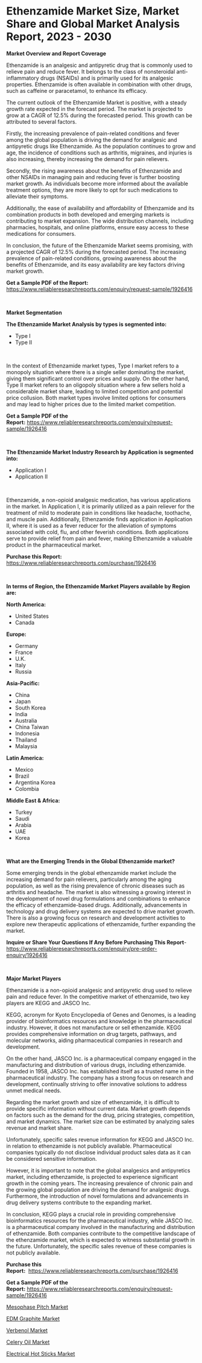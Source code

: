 <p><h1>Ethenzamide Market Size, Market Share and Global Market Analysis Report, 2023 - 2030</h1></p><p><strong>Market Overview and Report Coverage</strong></p>
<p><p>Ethenzamide is an analgesic and antipyretic drug that is commonly used to relieve pain and reduce fever. It belongs to the class of nonsteroidal anti-inflammatory drugs (NSAIDs) and is primarily used for its analgesic properties. Ethenzamide is often available in combination with other drugs, such as caffeine or paracetamol, to enhance its efficacy.</p><p>The current outlook of the Ethenzamide Market is positive, with a steady growth rate expected in the forecast period. The market is projected to grow at a CAGR of 12.5% during the forecasted period. This growth can be attributed to several factors.</p><p>Firstly, the increasing prevalence of pain-related conditions and fever among the global population is driving the demand for analgesic and antipyretic drugs like Ethenzamide. As the population continues to grow and age, the incidence of conditions such as arthritis, migraines, and injuries is also increasing, thereby increasing the demand for pain relievers.</p><p>Secondly, the rising awareness about the benefits of Ethenzamide and other NSAIDs in managing pain and reducing fever is further boosting market growth. As individuals become more informed about the available treatment options, they are more likely to opt for such medications to alleviate their symptoms.</p><p>Additionally, the ease of availability and affordability of Ethenzamide and its combination products in both developed and emerging markets is contributing to market expansion. The wide distribution channels, including pharmacies, hospitals, and online platforms, ensure easy access to these medications for consumers.</p><p>In conclusion, the future of the Ethenzamide Market seems promising, with a projected CAGR of 12.5% during the forecasted period. The increasing prevalence of pain-related conditions, growing awareness about the benefits of Ethenzamide, and its easy availability are key factors driving market growth.</p></p>
<p><strong>Get a Sample PDF of the Report:</strong> <a href="https://www.reliableresearchreports.com/enquiry/request-sample/1926416">https://www.reliableresearchreports.com/enquiry/request-sample/1926416</a></p>
<p>&nbsp;</p>
<p><strong>Market Segmentation</strong></p>
<p><strong>The Ethenzamide Market Analysis by types is segmented into:</strong></p>
<p><ul><li>Type I</li><li>Type II</li></ul></p>
<p>&nbsp;</p>
<p><p>In the context of Ethenzamide market types, Type I market refers to a monopoly situation where there is a single seller dominating the market, giving them significant control over prices and supply. On the other hand, Type II market refers to an oligopoly situation where a few sellers hold a considerable market share, leading to limited competition and potential price collusion. Both market types involve limited options for consumers and may lead to higher prices due to the limited market competition.</p></p>
<p><strong>Get a Sample PDF of the Report:</strong>&nbsp;<a href="https://www.reliableresearchreports.com/enquiry/request-sample/1926416">https://www.reliableresearchreports.com/enquiry/request-sample/1926416</a></p>
<p>&nbsp;</p>
<p><strong>The Ethenzamide Market Industry Research by Application is segmented into:</strong></p>
<p><ul><li>Application I</li><li>Application II</li></ul></p>
<p>&nbsp;</p>
<p><p>Ethenzamide, a non-opioid analgesic medication, has various applications in the market. In Application I, it is primarily utilized as a pain reliever for the treatment of mild to moderate pain in conditions like headache, toothache, and muscle pain. Additionally, Ethenzamide finds application in Application II, where it is used as a fever reducer for the alleviation of symptoms associated with cold, flu, and other feverish conditions. Both applications serve to provide relief from pain and fever, making Ethenzamide a valuable product in the pharmaceutical market.</p></p>
<p><strong>Purchase this Report:</strong>&nbsp; <a href="https://www.reliableresearchreports.com/purchase/1926416">https://www.reliableresearchreports.com/purchase/1926416</a></p>
<p>&nbsp;</p>
<p><strong>In terms of Region, the Ethenzamide Market Players available by Region are:</strong></p>
<p>
    <p> <strong> North America: </strong>
        <ul>
            <li>United States</li>
            <li>Canada</li>
        </ul>
        </p> 
    <p> <strong> Europe: </strong>
        <ul>
            <li>Germany</li>
            <li>France</li>
            <li>U.K.</li>
            <li>Italy</li>
            <li>Russia</li>
        </ul>
        </p> 
    <p> <strong> Asia-Pacific: </strong>
        <ul>
            <li>China</li>
            <li>Japan</li>
            <li>South Korea</li>
            <li>India</li>
            <li>Australia</li>
            <li>China Taiwan</li>
            <li>Indonesia</li>
            <li>Thailand</li>
            <li>Malaysia</li>
        </ul>
        </p> 
    <p> <strong> Latin America: </strong>
        <ul>
            <li>Mexico</li>
            <li>Brazil</li>
            <li>Argentina Korea</li>
            <li>Colombia</li>
        </ul>
        </p> 
    <p> <strong> Middle East & Africa: </strong>
        <ul>
            <li>Turkey</li>
            <li>Saudi</li>
            <li>Arabia</li>
            <li>UAE</li>
            <li>Korea</li>
        </ul>
    </p>
    </p>
<p>&nbsp;</p>
<p><strong>What are the Emerging Trends in the Global Ethenzamide market?</strong></p>
<p><p>Some emerging trends in the global ethenzamide market include the increasing demand for pain relievers, particularly among the aging population, as well as the rising prevalence of chronic diseases such as arthritis and headache. The market is also witnessing a growing interest in the development of novel drug formulations and combinations to enhance the efficacy of ethenzamide-based drugs. Additionally, advancements in technology and drug delivery systems are expected to drive market growth. There is also a growing focus on research and development activities to explore new therapeutic applications of ethenzamide, further expanding the market.</p></p>
<p><strong>Inquire or Share Your Questions If Any Before Purchasing This Report</strong>- <a href="https://www.reliableresearchreports.com/enquiry/pre-order-enquiry/1926416">https://www.reliableresearchreports.com/enquiry/pre-order-enquiry/1926416</a></p>
<p>&nbsp;</p>
<p><strong>Major Market Players</strong></p>
<p><p>Ethenzamide is a non-opioid analgesic and antipyretic drug used to relieve pain and reduce fever. In the competitive market of ethenzamide, two key players are KEGG and JASCO Inc.</p><p>KEGG, acronym for Kyoto Encyclopedia of Genes and Genomes, is a leading provider of bioinformatics resources and knowledge in the pharmaceutical industry. However, it does not manufacture or sell ethenzamide. KEGG provides comprehensive information on drug targets, pathways, and molecular networks, aiding pharmaceutical companies in research and development.</p><p>On the other hand, JASCO Inc. is a pharmaceutical company engaged in the manufacturing and distribution of various drugs, including ethenzamide. Founded in 1958, JASCO Inc. has established itself as a trusted name in the pharmaceutical industry. The company has a strong focus on research and development, continually striving to offer innovative solutions to address unmet medical needs.</p><p>Regarding the market growth and size of ethenzamide, it is difficult to provide specific information without current data. Market growth depends on factors such as the demand for the drug, pricing strategies, competition, and market dynamics. The market size can be estimated by analyzing sales revenue and market share.</p><p>Unfortunately, specific sales revenue information for KEGG and JASCO Inc. in relation to ethenzamide is not publicly available. Pharmaceutical companies typically do not disclose individual product sales data as it can be considered sensitive information.</p><p>However, it is important to note that the global analgesics and antipyretics market, including ethenzamide, is projected to experience significant growth in the coming years. The increasing prevalence of chronic pain and the growing global population are driving the demand for analgesic drugs. Furthermore, the introduction of novel formulations and advancements in drug delivery systems contribute to the expanding market.</p><p>In conclusion, KEGG plays a crucial role in providing comprehensive bioinformatics resources for the pharmaceutical industry, while JASCO Inc. is a pharmaceutical company involved in the manufacturing and distribution of ethenzamide. Both companies contribute to the competitive landscape of the ethenzamide market, which is expected to witness substantial growth in the future. Unfortunately, the specific sales revenue of these companies is not publicly available.</p></p>
<p><strong>Purchase this Report:</strong>&nbsp;&nbsp;<a href="https://www.reliableresearchreports.com/purchase/1926416">https://www.reliableresearchreports.com/purchase/1926416</a></p>
<p></p>
<p><strong>Get a Sample PDF of the Report:</strong>&nbsp;<a href="https://www.reliableresearchreports.com/enquiry/request-sample/1926416">https://www.reliableresearchreports.com/enquiry/request-sample/1926416</a></p>
<p><p><a href="https://medium.com/@williambatz97/mesophase-pitch-nbsp-market-focuses-on-market-share-size-and-projected-forecast-till-2030-af60d79c75b9">Mesophase Pitch Market</a></p><p><a href="https://medium.com/@dorothypeters68/edm-graphite-market-competitive-analysis-market-trends-and-forecast-to-2030-6aec3435f422">EDM Graphite Market</a></p><p><a href="https://medium.com/@othaleffler644/verbenol-market-share-evolution-and-market-growth-trends-2023-2030-1f5e604f2765">Verbenol Market</a></p><p><a href="https://medium.com/@nettieboyle84/celery-oil-market-trends-forecast-and-competitive-analysis-to-2030-612be8417ebc">Celery Oil Market</a></p><p><a href="https://medium.com/@helenablick2023/decoding-electrical-hot-sticks-market-metrics-market-share-trends-and-growth-patterns-5aa799835870">Electrical Hot Sticks Market</a></p></p>